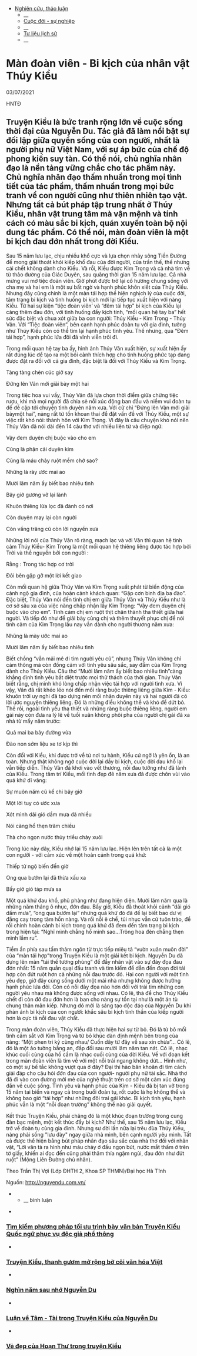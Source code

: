<!-- source: https://m.nguyendu.vn/?chitiet=258&man-doan-vien-_-bi-kich-cua-nhan-vat-thuy-kieu.html -->

* [Nghiên cứu, thảo luận](?chuyenmuc=29&nghien-cuu--thao-luan.html)
  * __
  * [Cuộc đời - sự nghiệp](?chuyenmuc=11&cuoc-doi-_-su-nghiep.html)
  * __
  * [Tư liệu lịch sử](?chuyenmuc=12&tu-lieu-lich-su.html)
  * __

# Màn đoàn viên - Bi kịch của nhân vật Thúy Kiều

03/07/2021

HNTĐ

##  Truyện Kiều là bức tranh rộng lớn về cuộc sống thời đại của Nguyễn Du. Tác giả đã làm nổi bật sự đối lập giữa quyền sống của con người, nhất là người phụ nữ Việt Nam, với sự áp bức của chế độ phong kiến suy tàn. Có thể nói, chủ nghĩa nhân đạo là nền tảng vững chắc cho tác phẩm này. Chủ nghĩa nhân đạo thấm nhuần trong mọi tình tiết của tác phẩm, thấm nhuần trong mọi bức tranh về con người cũng như thiên nhiên tạo vật. Nhưng tất cả bút pháp tập trung nhất ở Thúy Kiều, nhân vật trung tâm mà vận mệnh và tính cách có màu sắc bi kịch, quán xuyến toàn bộ nội dung tác phẩm. Có thể nói, màn đoàn viên là một bi kịch đau đớn nhất trong đời Kiều.

Sau 15 năm lưu lạc, chịu nhiều khổ cực và lựa chọn nhảy sông Tiền Đường để mong giải thoát khỏi kiếp khổ đau của đời người, của trần thế, thế nhưng cái chết không dành cho Kiều. Và rồi, Kiều được Kim Trọng và cả nhà tìm về từ thảo đường của Giác Duyên, sau quãng thời gian 15 năm lưu lạc. Cả nhà mừng vui mở tiệc đoàn viên. Giờ phút được trở lại cố hương chung sống với cha mẹ và hai em là một sự bất ngờ và hạnh phúc khôn xiết của Thúy Kiều. Nhưng đây cũng chính là một màn tái hợp thể hiện nghịch lý của cuộc đời, tâm trạng bi kịch và tình huống bi kịch mới lại tiếp tục xuất hiện với nàng Kiều. Từ hai sự kiện “tiệc đoàn viên’ và “đêm tái hợp” bi kịch của Kiều lại càng thêm đau đớn, với tình huống đầy kịch tính, “mối quan hệ tay ba” hết sức đặc biệt và chua xót giữa ba con người: Thúy Kiều - Kim Trọng - Thúy Vân. Với “Tiệc đoàn viên”, bên cạnh hạnh phúc đoàn tụ với gia đình, tưởng như Thúy Kiều còn có thể tìm lại hạnh phúc tình yêu. Thế nhưng, qua “Đêm tái hợp”, hạnh phúc lứa đôi đã vĩnh viễn trôi đi.

Trong mối quan hệ tay ba ấy, hình ảnh Thúy Vân xuất hiện, sự xuất hiện ấy rất đúng lúc để tạo ra một bối cảnh thích hợp cho tình huống phức tạp đang được đặt ra đối với cả gia đình, đặc biệt là đối với Thúy Kiều và Kim Trọng.

Tàng tàng chén cúc giở say

Đứng lên Vân mới giãi bày một hai

Trong tiệc hoa vui vầy, Thúy Vân đã lựa chọn thời điểm giữa chừng tiệc rượu, khi mà mọi người đã chia sẻ nỗi xúc động ban đầu và niềm vui đoàn tụ để đề cập tới chuyện tình duyên năm xưa. Với cử chỉ “Đứng lên Vân mới giãi bàymột hai”, nàng rất từ tốn khoan thai để đặt vấn đề với Thúy Kiều, một sự việc rất khó nói: thành hôn với Kim Trọng. Vì đây là câu chuyện khó nói nên Thúy Vân đã nói dài đến 14 câu thơ với nhiều liên từ và điệp ngữ:

Vậy đem duyên chị buộc vào cho em

Cũng là phận cải duyên kim

Cũng là máu chảy ruột mềm chớ sao?

Những là rày ước mai ao

Mười lăm năm ấy biết bao nhiêu tình

Bây giờ gương vỡ lại lành

Khuôn thiêng lừa lọc đã đành có nơi

Còn duyên may lại còn người

Còn vầng trăng cũ còn lời nguyền xưa

Những lời nói của Thúy Vân rõ ràng, mạch lạc và với Vân thì quan hệ tình cảm Thúy Kiều- Kim Trọng là một mối quan hệ thiêng liêng được tác hợp bởi Trời và thề nguyền bởi con người :

Rằng : Trong tác hợp cơ trời

Đôi bên gặp gỡ một lời kết giao

Còn mối quan hệ giữa Thúy Vân và Kim Trọng xuất phát từ biến động của cảnh ngộ gia đình, của hoàn cảnh khách quan: “Gặp cơn binh địa ba đào”. Đặc biệt, Thúy Vân nói đến tình chị em giữa Thúy Vân và Thúy Kiều như là cơ sở sâu xa của việc nàng chấp nhận lấy Kim Trọng: “Vậy đem duyên chị buộc vào cho em”. Tình cảm chị em ruột thịt chân thành tha thiết giữa hai người. Và tiếp đó như để giãi bày cùng chị và thêm thuyết phục chị để nói tình cảm của Kim Trọng lâu nay vẫn dành cho người thương năm xưa:

Nhũng là mày ước mai ao

Mười lăm năm ấy biết bao nhiêu tình

Biết chồng “vẫn mải mê đi tìm người yêu cũ”, nhưng Thúy Vân không chỉ cảm thông mà còn đồng cảm với tình yêu sâu sắc, say đắm của Kim Trọng dành cho Thúy Kiều. Câu thơ “Mười lăm năm ấy biết bao nhiêu tình”càng khẳng định tình yêu bất diệt trước mọi thử thách của thời gian. Thúy Vân biết rằng, chị mình khó lòng chấp nhận việc tái hợp với người tình xưa. Vì vậy, Vân đã rất khéo léo nói đến mối ràng buộc thiêng liêng giữa Kim - Kiều: khuôn trời uy nghi đã tạo dựng nên mối nhân duyên này và hai người đã có lời ước nguyện thiêng liêng. Đó là những điều không thể và khó để dứt bỏ. Thế rồi, ngoài tình yêu tha thiết và những ràng buộc thiêng liêng, người em gái này còn đưa ra lý lẽ về tuổi xuân không phôi pha của người chị gái đã xa nhà từ mấy năm trước:

Quả mai ba bảy đường vừa

Đào non sớm liệu xe tơ kịp thì

Còn đối với Kiều, khi được trở về từ nơi tu hành, Kiều cứ ngỡ là yên ổn, là an toàn. Nhưng thật không ngờ cuộc đời lại đầy bi kịch, cuộc đời đau khổ lại vẫn tiếp diễn. Thúy Vân đã khơi vào vết thương, nỗi đau tưởng như đã lành của Kiều. Trong tâm trí Kiều, mối tình đẹp đẽ năm xưa đã được chôn vùi vào quá khứ dĩ vãng:

Sự muôn năm cũ kể chi bây giờ

Một lời tuy có ước xưa

Xót mình dãi gió dầm mưa đã nhiều

Nói càng hổ thẹn trăm chiều

Thà cho ngọn nước thủy triều chảy xuôi

Trong lúc này đây, Kiều nhớ lại 15 năm lưu lạc. Hiện lên trên tất cả là một con người - với cảm xúc về một hoàn cảnh trong quá khứ:

Thiếp từ ngộ biến đến giờ

Ong qua bướm lại đã thừa xấu xa

Bấy giờ gió táp mưa sa

Một quá khứ đau khổ, phũ phàng như đang hiện diện. Mười lăm năm qua là những năm tháng ô nhục, đớn đau. Bấy giờ, Kiều đã thoát khỏi cảnh “dãi gió dầm mưa”, “ong qua bướm lại” nhưng quá khứ đó đã để lại biết bao dư vị đắng cay trong tâm hồn nàng. Và rồi nỗi ê chề, tủi nhục vẫn cứ tuôn trào, để rồi chính hoàn cảnh bi kịch trong quá khứ đã đem đến tâm trạng bi kịch trong hiện tại: “Nghĩ mình chẳng hổ mình sao…Trông hoa đèn chẳng thẹn mình lắm ru”.

Tiềm ẩn phía sau tấm thảm ngôn từ trực tiếp miêu tả “vườn xuân muôn đời” của “màn tái hợp”trong Truyện Kiều là một giải kết bi kịch. Nguyễn Du đã dựng lên màn “tái thế tương phùng” để đẩy nhân vật vào sự đày đọa đau đớn nhất: 15 năm quằn quại đấu tranh và tìm kiếm để dẫn đến đoạn đời tái hợp còn đứt ruột hơn cả những nỗi đau trước đó. Hai con người với một tình yêu đẹp, giờ đây cùng sống dưới một mái nhà nhưng không được hưởng hạnh phúc lứa đôi. Còn có nỗi đày đọa nào hơn đối với trái tim những con người yêu nhau mà không được sống với nhau. Có lẽ, thà để cho Thúy Kiều chết đi còn đỡ đau đớn hơn là ban cho nàng sự tồn tại như là một án tù chung thân mãn kiếp. Nhưng đó mới là sáng tạo độc đáo của Nguyễn Du khi phản ánh bi kịch của con người: khắc sâu bi kịch tinh thần của kiếp người hơn là cực tả nỗi đau vật chất.

Trong màn đoàn viên, Thúy Kiều đã thực hiện hai sự từ bỏ. Đó là từ bỏ mối tình cầm sắt với Kim Trọng và từ bỏ khúc đàn định mệnh bên trong của nàng: “Một phen tri kỷ cùng nhau/ Cuốn dây từ đây về sau xin chừa”... Có lẽ, đó là một ảo tưởng bằng an, đắp đổi sau mười lăm năm tan nát. Có lẽ, nhạc khúc cuối cùng của hồ cầm là nhạc cuối cùng của đời Kiều. Về với đoạn kết trong màn đoàn viên là tìm về với một nỗi trái ngang không dứt… Hình như, có một sự bế tắc không vượt qua ở đây? Đại thi hào băn khoăn đi tìm cách giải đáp cho câu hỏi đớn đau của con người- người phụ nữ tài sắc. Nhà thơ đã đi vào con đường mới mẻ của nghệ thuật trên cơ sở một cảm xúc đúng đắn về cuộc sống. Tình yêu và hạnh phúc của Kim - Kiều đã bị tan vỡ trong 15 năm tai biến và ngay cả trong buổi đoàn tụ, rốt cuộc là họ không thể và không bao giờ “tái hợp” như những đôi trai gái khác. Bi kịch tình yêu, hạnh phúc vẫn là một “nỗi đoạn trường” không thể nào giải quyết.

Kết thúc Truyện Kiều, phải chăng đó là một khúc đoạn trường trong cung đàn bạc mệnh, một kết thúc đầy bi kịch? Như thế, sau 15 năm lưu lạc, Kiều trở về đoàn tụ cùng gia đình. Nhưng sự đời lần nữa lại trêu đùa Thúy Kiều, nàng phải sống "lưu đày" ngay giữa nhà mình, bên cạnh người yêu mình. Tất cả được thể hiện bằng bút pháp nhân đạo sâu sắc của nhà thơ đối với nhân vật, “Lời văn tả ra hình như máu chảy ở đầu ngọn bút, nước mắt thấm ở trên tờ giấy, khiến ai đọc đến cũng phải thăm thía ngậm ngùi, đau đớn như đứt ruột” (Mộng Liên Đường chủ nhân).

Theo Trần Thị Vợi (Lớp ĐHTH 2, Khoa SP THMN)/Đại học Hà Tĩnh

Nguồn: http://nguyendu.com.vn/

  *   * __ bình luận

  * [ ](?chitiet=15324&tim-kiem-phuong-phap-toi-uu-trinh-bay-van-ban-truyen-kieu-quoc-ngu-phuc-vu-doc-gia-pho-thong.html "Tìm kiếm phương pháp tối ưu trình bày văn bản Truyện Kiều Quốc ngữ phục vụ độc giả phổ thông")

### [Tìm kiếm phương pháp tối ưu trình bày văn bản Truyện Kiều Quốc ngữ phục vụ độc giả phổ thông](?chitiet=15324&tim-kiem-phuong-phap-toi-uu-trinh-bay-van-ban-truyen-kieu-quoc-ngu-phuc-vu-doc-gia-pho-thong.html "Tìm kiếm phương pháp tối ưu trình bày văn bản Truyện Kiều Quốc ngữ phục vụ độc giả phổ thông")

  * [ ](?chitiet=11327&truyen-kieu--thanh-guom-mo-rong-bo-coi-van-hoa-viet.html "Truyện Kiều, thanh gươm mở rộng bờ cõi văn hóa Việt")

### [Truyện Kiều, thanh gươm mở rộng bờ cõi văn hóa Việt](?chitiet=11327&truyen-kieu--thanh-guom-mo-rong-bo-coi-van-hoa-viet.html "Truyện Kiều, thanh gươm mở rộng bờ cõi văn hóa Việt")

  * [ ](?chitiet=8324&nghin-nam-sau-nho-nguyen-du.html "Nghìn năm sau nhớ Nguyễn Du")

### [Nghìn năm sau nhớ Nguyễn Du](?chitiet=8324&nghin-nam-sau-nho-nguyen-du.html "Nghìn năm sau nhớ Nguyễn Du")

  * [ ](?chitiet=8322&luan-ve-tam-_-tai-trong-truyen-kieu-cua-nguyen-du.html "Luận về Tâm - Tài trong Truyện Kiều của Nguyễn Du")

### [Luận về Tâm - Tài trong Truyện Kiều của Nguyễn Du](?chitiet=8322&luan-ve-tam-_-tai-trong-truyen-kieu-cua-nguyen-du.html "Luận về Tâm - Tài trong Truyện Kiều của Nguyễn Du")

  * [ ](?chitiet=2312&ve-dep-cua-hoan-thu-trong-truyen-kieu.html "Vẻ đẹp của Hoạn Thư trong truyện Kiều")

### [Vẻ đẹp của Hoạn Thư trong truyện Kiều](?chitiet=2312&ve-dep-cua-hoan-thu-trong-truyen-kieu.html "Vẻ đẹp của Hoạn Thư trong truyện Kiều")